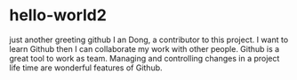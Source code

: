 # hello-world2
just another greeting github
I an Dong, a contributor to this project. I want to learn Github then I can collaborate my work with other people.
Github is a great tool to work as team. Managing and controlling changes in a project life time are wonderful features of Github. 
